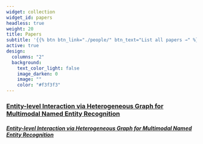 ```yaml
---
widget: collection
widget_id: papers
headless: true
weight: 20
title: Papers
subtitle: '{{% btn btn_link="./people/" btn_text="List all papers →" %}}'
active: true
design:
  columns: "2"
  background:
    text_color_light: false
    image_darken: 0
    image: ""
    color: "#f3f3f3"
---
```

<!--StartFragment-->

### [Entity-level Interaction via Heterogeneous Graph for Multimodal Named Entity Recognition](https://pris-nlp.github.io/en/publication/entity-level-interaction-via-heterogeneous-graph-for-multimodal-named-entity-recognition/)

<!--EndFragment-->

##### [Entity-level Interaction via Heterogeneous Graph for Multimodal Named Entity Recognition](https://pris-nlp.github.io/en/publication/entity-level-interaction-via-heterogeneous-graph-for-multimodal-named-entity-recognition/)